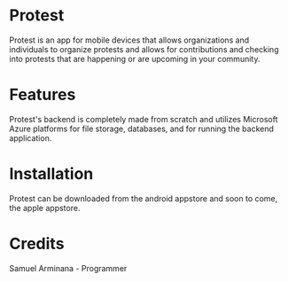 # Protest

Protest is an app for mobile devices that allows organizations and individuals to organize protests and allows for contributions and checking into protests that are happening or are upcoming in your community.

# Features

Protest's backend is completely made from scratch and utilizes Microsoft Azure platforms for file storage, databases, and for running the backend application.

# Installation

Protest can be downloaded from the android appstore and soon to come, the apple appstore.

# Credits

Samuel Arminana - Programmer
